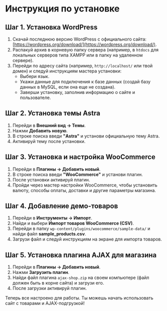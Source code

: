# Инструкция по установке

## Шаг 1. Установка WordPress
1. Скачай последнюю версию WordPress с официального сайта: [https://wordpress.org/download/](https://wordpress.org/download/).
2. Распакуй архив в корневую папку сервера (например, в `htdocs` для локальных серверов типа XAMPP или в папку на удаленном сервере).
3. Перейди по адресу сайта (например, `http://localhost/` или твой домен) и следуй инструкциям мастера установки:
    - Выбери язык.
    - Укажи данные для подключения к базе данных (создай базу данных в MySQL, если она еще не создана).
    - Заверши установку, заполнив информацию о сайте и пользователе.

## Шаг 2. Установка темы Astra
1. Перейди в **Внешний вид → Темы**.
2. Нажми **Добавить новую**.
3. В строке поиска введи **"Astra"** и установи официальную тему Astra.
4. Активируй тему после установки.

## Шаг 3. Установка и настройка WooCommerce
1. Перейди в **Плагины → Добавить новый**.
2. В строке поиска введи **"WooCommerce"** и установи плагин.
3. После установки активируй плагин.
4. Пройди через мастер настройки WooCommerce, чтобы установить валюту, способы оплаты, доставки и другие параметры магазина.

## Шаг 4. Добавление демо-товаров

1. Перейди в **Инструменты → Импорт**.
2. Найди и выбери **Импорт товаров WooCommerce (CSV)**.
3. Перейди в папку `wp-content/plugins/woocommerce/sample-data/` и найди файл **sample_products.csv**.
4. Загрузи файл и следуй инструкциям на экране для импорта товаров.

## Шаг 5. Установка плагина AJAX для магазина
1. Перейди в **Плагины → Добавить новый**.
2. Нажми **Загрузить плагин**.
3. Найди файл плагина `ajax-shop.zip` на своем компьютере (файл должен быть в корне сайта) и загрузи его.
4. После загрузки активируй плагин.

Теперь все настроено для работы. Ты можешь начать использовать сайт с товарами и AJAX-подгрузкой!
